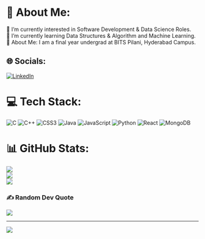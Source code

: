 # 💫 About Me:
🔭 I’m currently interested in Software Development & Data Science Roles.<br>🌱 I’m currently learning Data Structures & Algorithm and Machine Learning.<br>💬 About Me: I am a final year undergrad at BITS Pilani, Hyderabad Campus.


## 🌐 Socials:
[![LinkedIn](https://img.shields.io/badge/LinkedIn-%230077B5.svg?logo=linkedin&logoColor=white)](https://www.linkedin.com/in/vineet-choubey-136998200/) 

# 💻 Tech Stack:
![C](https://img.shields.io/badge/c-%2300599C.svg?style=for-the-badge&logo=c&logoColor=white) ![C++](https://img.shields.io/badge/c++-%2300599C.svg?style=for-the-badge&logo=c%2B%2B&logoColor=white) ![CSS3](https://img.shields.io/badge/css3-%231572B6.svg?style=for-the-badge&logo=css3&logoColor=white) ![Java](https://img.shields.io/badge/java-%23ED8B00.svg?style=for-the-badge&logo=openjdk&logoColor=white) ![JavaScript](https://img.shields.io/badge/javascript-%23323330.svg?style=for-the-badge&logo=javascript&logoColor=%23F7DF1E) ![Python](https://img.shields.io/badge/python-3670A0?style=for-the-badge&logo=python&logoColor=ffdd54) ![React](https://img.shields.io/badge/react-%2320232a.svg?style=for-the-badge&logo=react&logoColor=%2361DAFB) ![MongoDB](https://img.shields.io/badge/MongoDB-%234ea94b.svg?style=for-the-badge&logo=mongodb&logoColor=white) 
# 📊 GitHub Stats:
![](https://github-readme-stats.vercel.app/api?username=vineetc17&theme=blueberry&hide_border=false&include_all_commits=true&count_private=false)<br/>
![](https://github-readme-streak-stats.herokuapp.com/?user=vineetc17&theme=blueberry&hide_border=false)<br/>
![](https://github-readme-stats.vercel.app/api/top-langs/?username=vineetc17&theme=blueberry&hide_border=false&include_all_commits=true&count_private=false&layout=compact)

### ✍️ Random Dev Quote
![](https://quotes-github-readme.vercel.app/api?type=horizontal&theme=radical)


---
[![](https://visitcount.itsvg.in/api?id=vineetc17&icon=0&color=0)](https://visitcount.itsvg.in)

<!-- Proudly created with GPRM ( https://gprm.itsvg.in ) -->
